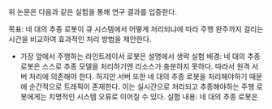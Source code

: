 위 논문은 다음과 같은 실험을 통해 연구 결과를 입증한다.

목표: 네 대의 추종 로봇이 큐 시스템에서 어떻게 처리되냐에 따라 주행 완주까지 걸리는 시간을 비교하여 효과적인 처리 방법을 제안한다.
* 가장 앞에서 주행하는 라인트레이서 로봇은 설명에서 생략
실험 배경: 네 대의 추종 로봇은 스스로 추종 모델을 처리하기엔 리소스가 충분하지 못하다. 따라서 원격 서버 처리에 의존해야 한다. 하지만 서버 또한 네 대의 추종 로봇을 처리해야하기 때문에 순간적으로 트래픽이 존재한다. 이는 실시간으로 처리되고 추종해야하는 주행 로봇에게는 치명적인 시스템 오류로 이어질 수 있다.
실험 내용: 네 대의 추종 로봇은 
